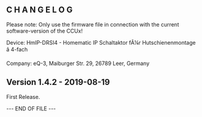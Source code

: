 C H A N G E L O G
-----------------

Please note: Only use the firmware file in connection with the current software-version of the CCUx!

Device:      HmIP-DRSI4 - Homematic IP Schaltaktor fÃ¼r Hutschienenmontage â 4-fach

Company:     eQ-3, Maiburger Str. 29, 26789 Leer, Germany



Version 1.4.2 - 2019-08-19
--------------------------------------------------------------

First Release.

--- END OF FILE ---
